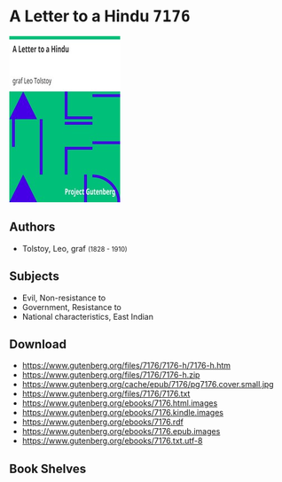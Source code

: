 # A Letter to a Hindu <kbd>7176</kbd>

![](./cover.medium.jpg "")

## Authors


 - Tolstoy, Leo, graf <small>(1828 - 1910)</small>

## Subjects


 - Evil, Non-resistance to
 - Government, Resistance to
 - National characteristics, East Indian

## Download


 - https://www.gutenberg.org/files/7176/7176-h/7176-h.htm
 - https://www.gutenberg.org/files/7176/7176-h.zip
 - https://www.gutenberg.org/cache/epub/7176/pg7176.cover.small.jpg
 - https://www.gutenberg.org/files/7176/7176.txt
 - https://www.gutenberg.org/ebooks/7176.html.images
 - https://www.gutenberg.org/ebooks/7176.kindle.images
 - https://www.gutenberg.org/ebooks/7176.rdf
 - https://www.gutenberg.org/ebooks/7176.epub.images
 - https://www.gutenberg.org/ebooks/7176.txt.utf-8

## Book Shelves


